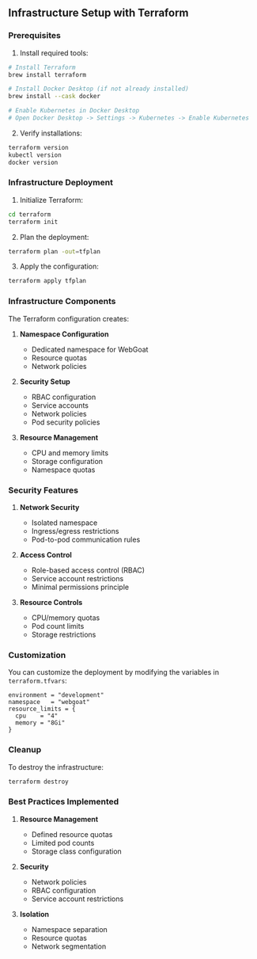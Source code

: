 ## Infrastructure Setup with Terraform

### Prerequisites

1. Install required tools:
```bash
# Install Terraform
brew install terraform

# Install Docker Desktop (if not already installed)
brew install --cask docker

# Enable Kubernetes in Docker Desktop
# Open Docker Desktop -> Settings -> Kubernetes -> Enable Kubernetes
```

2. Verify installations:
```bash
terraform version
kubectl version
docker version
```

### Infrastructure Deployment

1. Initialize Terraform:
```bash
cd terraform
terraform init
```

2. Plan the deployment:
```bash
terraform plan -out=tfplan
```

3. Apply the configuration:
```bash
terraform apply tfplan
```

### Infrastructure Components

The Terraform configuration creates:

1. **Namespace Configuration**
   - Dedicated namespace for WebGoat
   - Resource quotas
   - Network policies

2. **Security Setup**
   - RBAC configuration
   - Service accounts
   - Network policies
   - Pod security policies

3. **Resource Management**
   - CPU and memory limits
   - Storage configuration
   - Namespace quotas

### Security Features

1. **Network Security**
   - Isolated namespace
   - Ingress/egress restrictions
   - Pod-to-pod communication rules

2. **Access Control**
   - Role-based access control (RBAC)
   - Service account restrictions
   - Minimal permissions principle

3. **Resource Controls**
   - CPU/memory quotas
   - Pod count limits
   - Storage restrictions

### Customization

You can customize the deployment by modifying the variables in `terraform.tfvars`:

```hcl
environment = "development"
namespace   = "webgoat"
resource_limits = {
  cpu    = "4"
  memory = "8Gi"
}
```

### Cleanup

To destroy the infrastructure:
```bash
terraform destroy
```

### Best Practices Implemented

1. **Resource Management**
   - Defined resource quotas
   - Limited pod counts
   - Storage class configuration

2. **Security**
   - Network policies
   - RBAC configuration
   - Service account restrictions

3. **Isolation**
   - Namespace separation
   - Resource quotas
   - Network segmentation
